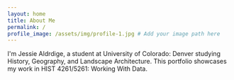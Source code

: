 ```yaml
---
layout: home
title: About Me
permalink: /
profile_image: /assets/img/profile-1.jpg # Add your image path here
---
```


I'm Jessie Aldrdige, a student at University of Colorado: Denver studying History, Geography, and Landscape Architecture. This portfolio showcases my work in HIST 4261/5261: Working With Data.

